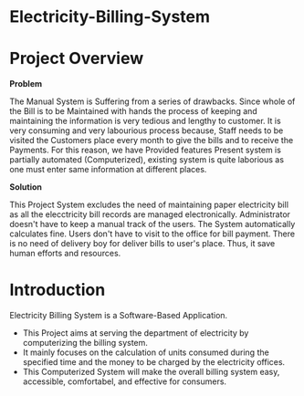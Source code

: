# Electricity-Billing-System

# Project Overview

**Problem**

The Manual System is Suffering from a series of drawbacks. Since whole of the Bill is to be Maintained with hands the process of keeping and maintaining the information is very tedious and lengthy to customer. It is very consuming and very labourious process because, Staff needs to be visited the Customers place every month to give the bills and to receive the Payments. For this reason, we have Provided features Present system is partially automated (Computerized), existing system is quite laborious as one must enter same information at different places.

**Solution**

This Project System excludes the need of maintaining paper electricity bill as all the elecctricity bill records are managed electronically. Administrator doesn't have to keep a manual track of the users. The System automatically calculates fine. Users don't have to visit to the office for bill payment. There is no need of delivery boy for deliver bills to user's place. Thus, it save human efforts and resources.

# Introduction

Electricity Billing System is a Software-Based Application.

* This Project aims at serving the department of electricity by computerizing the billing system.
* It mainly focuses on the calculation of units consumed during the specified time and the money to be charged by the electricity offices.
* This Computerized System will make the overall billing system easy, accessible, comfortabel, and effective for consumers.
